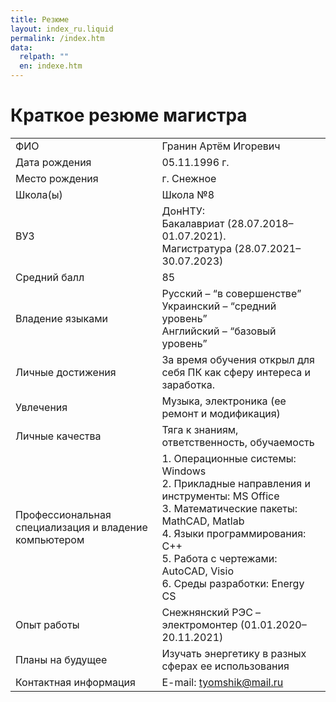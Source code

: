 ```yaml
---
title: Резюме
layout: index_ru.liquid
permalink: /index.htm
data:
  relpath: ""
  en: indexe.htm
---
```

# Краткое резюме магистра

<table id="resume">
<tr>
  <td>ФИО</td>
  <td>Гранин Артём Игоревич</td>
</tr>
<tr>
  <td>Дата рождения</td>
  <td>05.11.1996 г.</td>
</tr>
<tr>
  <td>Место рождения</td>
  <td>г. Снежное</td>
</tr>
<tr>
  <td>Школа(ы)</td>
  <td>Школа №8</td>
</tr>
<tr>
  <td>ВУЗ</td>
  <td>ДонНТУ:
  <br>Бакалавриат (28.07.2018–01.07.2021).
  <br>Магистратура (28.07.2021–30.07.2023)
  </td>
</tr>
<tr>
  <td>Средний балл</td>
  <td>85</td>
</tr>
<tr>
  <td>Владение языками</td>
  <td>Русский – <q>в совершенстве</q>
  <br>Украинский – <q>средний уровень</q>
  <br>Английский – <q>базовый уровень</q>
  </td>
</tr>
<tr>
  <td>Личные достижения</td>
  <td>За время обучения открыл для себя ПК как сферу интереса и заработка.</td>
</tr>
<tr>
  <td>Увлечения</td>
  <td>Музыка, электроника (ее ремонт и модификация)</td>
</tr>
<tr>
  <td>Личные качества</td>
  <td>Тяга к знаниям, ответственность, обучаемость</td>
</tr>
<tr>
  <td>Профессиональная специализация и владение компьютером</td>
  <td>1. Операционные системы: Windows
  <br>2. Прикладные направления и инструменты: MS Office
  <br>3. Математические пакеты: MathCAD, Matlab
  <br>4. Языки программирования: С++
  <br>5. Работа с чертежами: AutoCAD, Visio
  <br>6. Среды разработки: Energy CS
  </td>
</tr>
<tr>
  <td>Опыт работы</td>
  <td>Снежнянский РЭС – электромонтер (01.01.2020–20.11.2021)</td>
</tr>
<tr>
  <td>Планы на будущее</td>
  <td>Изучать энергетику в разных сферах ее использования</td>
</tr>
<tr>
  <td>Контактная информация</td>
  <td>E-mail: <a href="mailto:tyomshik@mail.ru">tyomshik@mail.ru</a></td>
</tr>
</table>
